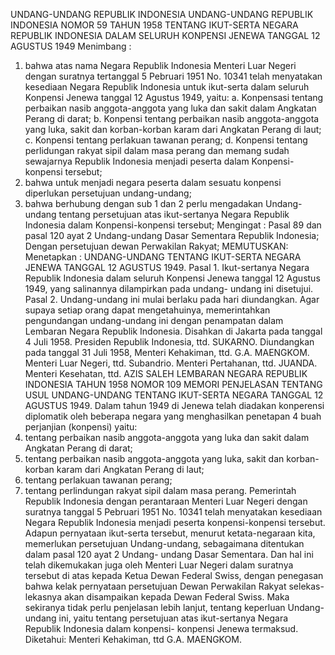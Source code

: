  UNDANG-UNDANG REPUBLIK INDONESIA UNDANG-UNDANG REPUBLIK INDONESIA NOMOR 59 TAHUN 1958 TENTANG IKUT-SERTA NEGARA REPUBLIK INDONESIA DALAM SELURUH KONPENSI JENEWA TANGGAL 12 AGUSTUS 1949
Menimbang :

1. bahwa atas nama Negara Republik Indonesia Menteri Luar Negeri dengan suratnya tertanggal 5 Pebruari 1951 No. 10341 telah menyatakan kesediaan Negara Republik Indonesia untuk ikut-serta dalam seluruh Konpensi Jenewa tanggal 12 Agustus 1949, yaitu:
a. Konpensasi tentang perbaikan nasib anggota-anggota yang luka dan sakit dalam Angkatan Perang di darat;
b. Konpensi tentang perbaikan nasib anggota-anggota yang luka, sakit dan korban-korban karam dari Angkatan Perang di laut;
c. Konpensi tentang perlakuan tawanan perang;
d. Konpensi tentang perlidungan rakyat sipil dalam masa perang dan memang sudah sewajarnya Republik Indonesia menjadi peserta dalam Konpensi-konpensi tersebut;
2. bahwa untuk menjadi negara peserta dalam sesuatu konpensi diperlukan persetujuan undang-undang;
3. bahwa berhubung dengan sub 1 dan 2 perlu mengadakan Undang-undang tentang persetujuan atas ikut-sertanya Negara Republik Indonesia dalam Konpensi-konpensi tersebut;
Mengingat :
 Pasal 89 dan pasal 120 ayat 2 Undang-undang Dasar Sementara Republik Indonesia; Dengan persetujuan dewan Perwakilan Rakyat;
MEMUTUSKAN:
 Menetapkan : UNDANG-UNDANG TENTANG IKUT-SERTA NEGARA JENEWA TANGGAL 12 AGUSTUS 1949. Pasal 1. Ikut-sertanya Negara Republik Indonesia dalam seluruh Konpensi Jenewa tanggal 12 Agustus 1949, yang salinannya dilampirkan pada undang- undang ini disetujui. Pasal 2. Undang-undang ini mulai berlaku pada hari diundangkan. Agar supaya setiap orang dapat mengetahuinya, memerintahkan pengundangan undang-undang ini dengan penampatan dalam Lembaran Negara Republik Indonesia. Disahkan di Jakarta pada tanggal 4 Juli 1958. Presiden Republik Indonesia, ttd. SUKARNO. Diundangkan pada tanggal 31 Juli 1958, Menteri Kehakiman, ttd. G.A. MAENGKOM. Menteri Luar Negeri, ttd. Subandrio. Menteri Pertahanan, ttd. JUANDA. Menteri Kesehatan, ttd. AZIS SALEH LEMBARAN NEGARA REPUBLIK INDONESIA TAHUN 1958 NOMOR 109 MEMORI PENJELASAN TENTANG USUL UNDANG-UNDANG TENTANG IKUT-SERTA NEGARA TANGGAL 12 AGUSTUS 1949. Dalam tahun 1949 di Jenewa telah diadakan konperensi diplomatik oleh beberapa negara yang menghasilkan penetapan 4 buah perjanjian (konpensi) yaitu:
1. tentang perbaikan nasib anggota-anggota yang luka dan sakit dalam Angkatan Perang di darat;
2. tentang perbaikan nasib anggota-anggota yang luka, sakit dan korban-korban karam dari Angkatan Perang di laut;
3. tentang perlakuan tawanan perang;
4. tentang perlindungan rakyat sipil dalam masa perang. Pemerintah Republik Indonesia dengan perantaraan Menteri Luar Negeri dengan suratnya tanggal 5 Pebruari 1951 No. 10341 telah menyatakan kesediaan Negara Republik Indonesia menjadi peserta konpensi-konpensi tersebut. Adapun pernyataan ikut-serta tersebut, menurut ketata-negaraan kita, memerlukan persetujuan Undang-undang, sebagaimana ditentukan dalam pasal 120 ayat 2 Undang- undang Dasar Sementara. Dan hal ini telah dikemukakan juga oleh Menteri Luar Negeri dalam suratnya tersebut di atas kepada Ketua Dewan Federal Swiss, dengan penegasan bahwa kelak pernyataan persetujuan Dewan Perwakilan Rakyat selekas-lekasnya akan disampaikan kepada Dewan Federal Swiss. Maka sekiranya tidak perlu penjelasan lebih lanjut, tentang keperluan Undang-undang ini, yaitu tentang persetujuan atas ikut-sertanya Negara Republik Indonesia dalam konpensi- konpensi Jenewa termaksud. Diketahui: Menteri Kehakiman, ttd G.A. MAENGKOM.